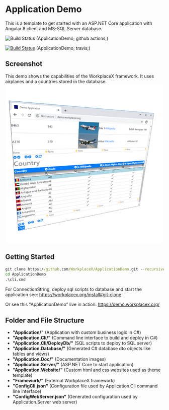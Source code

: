 # Application Demo
This is a template to get started with an ASP.NET Core application with Angular 8 client and MS-SQL Server database.

![Build Status](https://github.com/WorkplaceX/ApplicationDemo/workflows/CI/badge.svg) (ApplicationDemo; github actions;)

[![Build Status](https://travis-ci.org/WorkplaceX/ApplicationDemo.svg?branch=master)](https://travis-ci.org/WorkplaceX/ApplicationDemo) (ApplicationDemo; travis;)

## Screenshot
This demo shows the capabilities of the WorkplaceX framework. It uses airplanes and a countries stored in the database.
![Screenshot](Application.Doc/Screenshot.png)

## Getting Started
```cmd
git clone https://github.com/WorkplaceX/ApplicationDemo.git --recursive
cd ApplicationDemo
.\cli.cmd
```

For ConnectionString, deploy sql scripts to database and start the application see: https://workplacex.org/install#git-clone

Or see this "ApplicationDemo" live in action: https://demo.workplacex.org/

## Folder and File Structure
* **"Application/"** (Application with custom business logic in C#)
* **"Application.Cli/"** (Command line interface to build and deploy in C#)
* **"Application.Cli/DeployDb/"** (SQL scripts to deploy to SQL server)
* **"Application.Database/"** (Generated C# database dto objects like tables and views)
* **"Application.Doc/"** (Documentation images)
* **"Application.Server/"** (ASP.NET Core to start application)
* **"Application.Website/"** (Custom html and css websites used as theme template)
* **"Framework/"** (External WorkplaceX framework)
* **"ConfigCli.json"** (Configuration file used by Application.Cli command line interface)
* **"ConfigWebServer.json"** (Generated configuration used by Application.Server web server)
